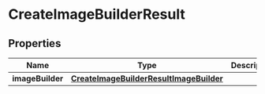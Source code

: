 

# CreateImageBuilderResult


## Properties

| Name | Type | Description | Notes |
|------------ | ------------- | ------------- | -------------|
|**imageBuilder** | [**CreateImageBuilderResultImageBuilder**](CreateImageBuilderResultImageBuilder.md) |  |  [optional] |




